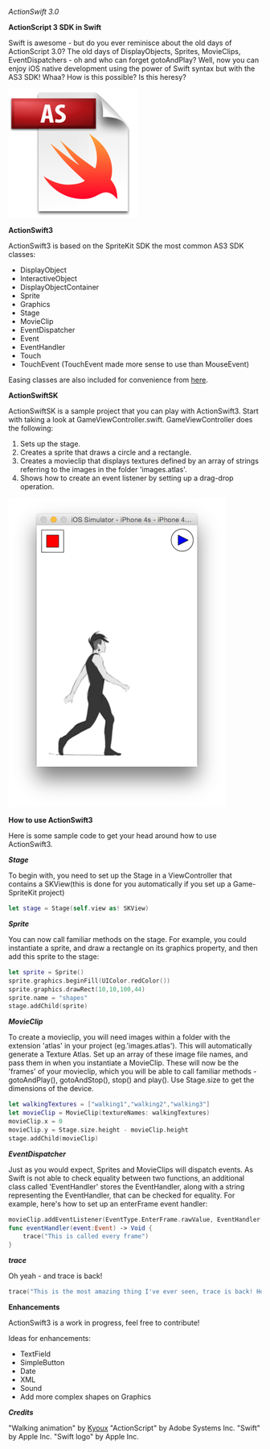 *ActionSwift 3.0*

**ActionScript 3 SDK in Swift**

Swift is awesome - but do you ever reminisce about the old days of ActionScript 3.0? The old days of DisplayObjects, Sprites, MovieClips, EventDispatchers - oh and who can forget gotoAndPlay? Well, now you can enjoy iOS native development using the power of Swift syntax but with the AS3 SDK! Whaa? How is this possible? Is this heresy?

![ActionSwift.png](ActionSwift.png)

**ActionSwift3**

ActionSwift3 is based on the SpriteKit SDK the most common AS3 SDK classes:

*   DisplayObject
*   InteractiveObject
*   DisplayObjectContainer
*   Sprite
*   Graphics
*   Stage
*   MovieClip
*   EventDispatcher
*   Event
*   EventHandler
*   Touch
*   TouchEvent (TouchEvent made more sense to use than MouseEvent)

Easing classes are also included for convenience from [here](https://github.com/craiggrummitt/SpriteKitEasingSwift).

**ActionSwiftSK**

ActionSwiftSK is a sample project that you can play with ActionSwift3. Start with taking a look at GameViewController.swift. GameViewController does the following:

1. Sets up the stage.
2. Creates a sprite that draws a circle and a rectangle. 
3. Creates a movieclip that displays textures defined by an array of strings referring to the images in the folder 'images.atlas'. 
4. Shows how to create an event listener by setting up a drag-drop operation.

![screenshot.png](screenshot.png)

**How to use ActionSwift3**

Here is some sample code to get your head around how to use ActionSwift3.

***Stage***

To begin with, you need to set up the Stage in a ViewController that contains a SKView(this is done for you automatically if you set up a Game-SpriteKit project)

```Swift
let stage = Stage(self.view as! SKView)
```

***Sprite***

You can now call familiar methods on the stage. For example, you could instantiate a sprite, and draw a rectangle on its graphics property, and then add this sprite to the stage:

```Swift
let sprite = Sprite()
sprite.graphics.beginFill(UIColor.redColor())
sprite.graphics.drawRect(10,10,100,44)
sprite.name = "shapes"
stage.addChild(sprite)
```

***MovieClip***

To create a movieclip, you will need images within a folder with the extension 'atlas' in your project (eg.'images.atlas'). This will automatically generate a Texture Atlas. Set up an array of these image file names, and pass them in when you instantiate a MovieClip. These will now be the 'frames' of your movieclip, which you will be able to call familiar methods - gotoAndPlay(), gotoAndStop(), stop() and play(). Use Stage.size to get the dimensions of the device.

```Swift
let walkingTextures = ["walking1","walking2","walking3"]
let movieClip = MovieClip(textureNames: walkingTextures)
movieClip.x = 0
movieClip.y = Stage.size.height - movieClip.height
stage.addChild(movieClip)
```

***EventDispatcher***

Just as you would expect, Sprites and MovieClips will dispatch events. As Swift is not able to check equality between two functions, an additional class called 'EventHandler' stores the EventHandler, along with a string representing the EventHandler, that can be checked for equality. For example, here's how to set up an enterFrame event handler:

```Swift
movieClip.addEventListener(EventType.EnterFrame.rawValue, EventHandler(enterFrame, "enterFrame"))
func eventHandler(event:Event) -> Void {
    trace("This is called every frame")
}
```

***trace***

Oh yeah - and trace is back!

```Swift
trace("This is the most amazing thing I've ever seen, trace is back! How did they do this?")
```

**Enhancements**

ActionSwift3 is a work in progress, feel free to contribute! 

Ideas for enhancements:

*   TextField
*   SimpleButton
*   Date
*   XML
*   Sound
*   Add more complex shapes on Graphics

***Credits***

"Walking animation" by [Kyoux](http://kyoux.deviantart.com/)
"ActionScript" by Adobe Systems Inc.
"Swift" by Apple Inc.
"Swift logo" by Apple Inc.